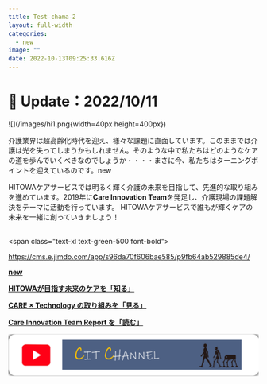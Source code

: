 ```yaml
---
title: Test-chama-2
layout: full-width
categories:
  - new
image: ""
date: 2022-10-13T09:25:33.616Z
---
```

<h1 class="black-600 text-right text-xs"> 🔄 Update：2022/10/11</h1>

![](/images/hi1.png{width=40px height=400px})

介護業界は超高齢化時代を迎え、様々な課題に直面しています。このままでは介護は光を失ってしまうかもしれません。そのような中で私たちはどのようなケアの道を歩んでいくべきなのでしょうか・・・・まさに今、私たちはターニングポイントを迎えているのです。new

HITOWAケアサービスでは明るく輝く介護の未来を目指して、先進的な取り組みを進めています。2019年に**Care Innovation Team**を発足し、介護現場の課題解決をテーマに活動を行っています。 HITOWAケアサービスで誰もが輝くケアの未来を一緒に創っていきましょう！<br><br>

<!--StartFragment-->

<﻿span class="text-xl text-green-500 font-bold"><!--StartFragment-->

https://cms.e.jimdo.com/app/s96da70f606bae585/p9fb64ab529885de4/</span>

<!--EndFragment-->

<span style="color:blue text-xl text-yellow-500 font-bold ">**[ new](https://cms.e.jimdo.com/app/s96da70f606bae585/p4cf07ce27fc3befe/ "Care Innovation Team Report を読む！")**</span>

<span class="text-xl text-green-500 font-bold">**[HITOWAが目指す未来のケアを「知る」](https://cms.e.jimdo.com/app/s96da70f606bae585/p4cf07ce27fc3befe/ "HITOWAが目指す未来のケアを知る！")**</span>

<!--EndFragment-->

<span class="text-xl text-red-500 font-bold">**[CARE × Technology の取り組みを「見る」](https://cms.e.jimdo.com/app/s96da70f606bae585/p3bfb13d1c0fdcd5a/ "HITOWAの Care Innovation の取り組みを見る！")**</span>

<!--EndFragment-->

<!--StartFragment-->

<span class="text-xl text-yellow-500 font-bold">**[Care Innovation Team Report を「読む」](https://cms.e.jimdo.com/app/s96da70f606bae585/p9fb64ab529885de4/ "Care Innovation Team Report を読む！")**</span>

<!--EndFragment-->

![](/images/1589353709.png)